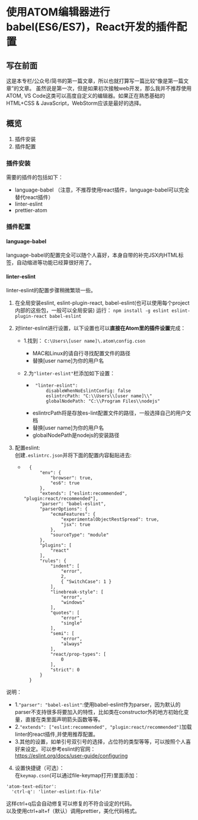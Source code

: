 # 使用ATOM编辑器进行babel(ES6/ES7)，React开发的插件配置

## 写在前面
这是本专栏/公众号/简书的第一篇文章，所以也就打算写一篇比较“像是第一篇文章”的文章。
虽然说是第一次，但是如果初次接触web开发，那么我并不推荐使用ATOM, VS Code这类可以高度自定义的编辑器。如果正在熟悉基础的HTML+CSS & JavaScript，WebStorm应该是最好的选择。

## 概览
1. 插件安装
2. 插件配置

### 插件安装
需要的插件的包括如下：
* language-babel （注意，不推荐使用react插件，language-babel可以完全替代react插件）
* linter-eslint
* prettier-atom

### 插件配置

#### language-babel
language-babel的配置完全可以随个人喜好，本身自带的补完JSX内HTML标签，自动缩进等功能已经算很好用了。

#### linter-eslint
linter-eslint的配置步骤稍微繁琐一些。
1. 在全局安装eslint, eslint-plugin-react, babel-eslint(也可以使用每个project内部的这些包，一般可以全局安装)
运行：
 `npm install -g eslint eslint-plugin-react babel-eslint`

2. 对linter-eslint进行设置，以下设置也可以**直接在Atom里的插件设置**完成：

   - 1.找到：
  `C:\Users\[user name]\.atom\config.cson`
        - MAC和Linux的请自行寻找配置文件的路径
        - 替换[user name]为你的用户名

   - 2.为`"linter-eslint"`栏添加如下设置：
        -  ```
            "linter-eslint":
                disableWhenNoEslintConfig: false
                eslintrcPath: "C:\\Users\\[user name]\\"
                globalNodePath: "C:\\Program Files\\nodejs"
            ```
        - eslintrcPath将是存放es-lint配置文件的路径，一般选择自己的用户文档
        - 替换[user name]为你的用户名
        - globalNodePath是nodejs的安装路径

3. 配置eslint:  
创建`.eslintrc.json`并将下面的配置内容黏贴进去:  
   -  ```
        {
            "env": {
                "browser": true,
                "es6": true
            },
            "extends": ["eslint:recommended", "plugin:react/recommended"],
        	"parser": "babel-eslint",
            "parserOptions": {
                "ecmaFeatures": {
                    "experimentalObjectRestSpread": true,
                    "jsx": true
                },
                "sourceType": "module"
            },
            "plugins": [
                "react"
            ],
            "rules": {
                "indent": [
                    "error",
                    2,
        			{ "SwitchCase": 1 }
                ],
                "linebreak-style": [
                    "error",
                    "windows"
                ],
                "quotes": [
                    "error",
                    "single"
                ],
                "semi": [
                    "error",
                    "always"
                ],
        		"react/prop-types": [
        			0
        		],
        		"strict": 0
            }
        }
      ```
说明：  
   - 1.`"parser": "babel-eslint"`:使用babel-eslint作为parser，因为默认的parser不支持很多将要加入的特性，比如类在constructor外的地方初始化变量，直接在类里面声明箭头函数等等。
   - 2.`"extends": ["eslint:recommended", "plugin:react/recommended"]`加载linter的react插件,并使用推荐配置。
   - 3.其他的设置，如单引号双引号的选择，占位符的类型等等，可以按照个人喜好来设定。可以参考eslint的官网：  
https://eslint.org/docs/user-guide/configuring
4. 设置快捷键（可选）：  
在`keymap.cson`(可以通过file-keymap打开)里面添加：
  ```
  'atom-text-editor':
    'ctrl-q': 'linter-eslint:fix-file'
  ```
这样ctrl+q后会自动修复可以修复的不符合设定的代码。    
以及使用ctrl+alt+f（默认）调用prettier，美化代码格式。
